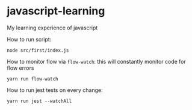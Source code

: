 # javascript-learning
My learning experience of javascript

How to run script:
```
node src/first/index.js
```

How to monitor flow via `flow-watch`: this will constantly monitor code for
flow errors
```
yarn run flow-watch
```

How to run jest tests on every change:
```
yarn run jest --watchAll
```
